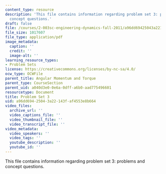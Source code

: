 ```yaml
---
content_type: resource
description: 'This file contains information regarding problem set 3: problems and
  concept questions.'
draft: false
file: /courses/2-003sc-engineering-dynamics-fall-2011/a96dd69425043a22143faf4553e8b664_MIT2_003SCF11_pset3.pdf
file_size: 1017607
file_type: application/pdf
image_metadata:
  caption: ''
  credit: ''
  image-alt: ''
learning_resource_types:
- Problem Sets
license: https://creativecommons.org/licenses/by-nc-sa/4.0/
ocw_type: OCWFile
parent_title: Angular Momentum and Torque
parent_type: CourseSection
parent_uid: a040d3e0-0e6a-0dff-a6b0-aad775496601
resourcetype: Document
title: Problem Set 3
uid: a96dd694-2504-3a22-143f-af4553e8b664
video_files:
  archive_url: ''
  video_captions_file: ''
  video_thumbnail_file: ''
  video_transcript_file: ''
video_metadata:
  video_speakers: ''
  video_tags: ''
  youtube_description: ''
  youtube_id: ''
---
```

This file contains information regarding problem set 3: problems and concept questions.